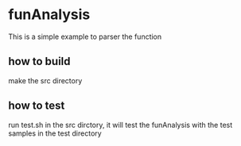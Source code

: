 # funAnalysis
This is a simple example to parser the function

## how to build
make the src directory

## how to test
run test.sh in the src dirctory, it will test the funAnalysis with the test samples in the test directory
